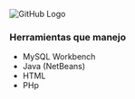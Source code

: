 ![GitHub Logo](https://www.canva.com/design/DAEkBPpbRjI/q249erv9dbSyHOSwsYl5WA/view?utm_content=DAEkBPpbRjI&utm_campaign=designshare&utm_medium=link&utm_source=publishsharelink)
### Herramientas que manejo
* MySQL Workbench
* Java (NetBeans)
* HTML
* PHp







<!--
**Januar-Martinez/Januar-Martinez** is a ✨ _special_ ✨ repository because its `README.md` (this file) appears on your GitHub profile.

Here are some ideas to get you started:

- 🔭 I’m currently working on ...
- 🌱 I’m currently learning ...
- 👯 I’m looking to collaborate on ...
- 🤔 I’m looking for help with ...
- 💬 Ask me about ...
- 📫 How to reach me: ...
- 😄 Pronouns: ...
- ⚡ Fun fact: ...
-->
